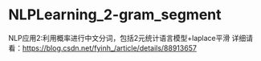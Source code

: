 # NLPLearning_2-gram_segment
NLP应用2:利用概率进行中文分词，包括2元统计语言模型+laplace平滑
详细请看：https://blog.csdn.net/fyinh_/article/details/88913657
